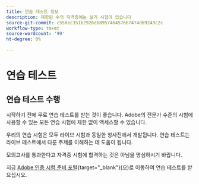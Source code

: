 ```yaml
---
title: 연습 테스트 정보
description: 제한된 수의 자격증에는 실기 시험이 있습니다
source-git-commit: c550ec351b2926db895746457667474d69249c2c
workflow-type: tm+mt
source-wordcount: '99'
ht-degree: 0%

---
```



# 연습 테스트

## 연습 테스트 수행

시작하기 전에 무료 연습 테스트를 받는 것이 좋습니다. Adobe의 전문가 수준의 시험에 사용할 수 있는 모든 연습 시험에 제한 없이 액세스할 수 있습니다.

우리의 연습 시험은 모두 라이브 시험과 동일한 청사진에서 개발됩니다. 연습 테스트는 라이브 테스트에서 다룬 주제를 이해하는 데 도움이 됩니다.

모의고사를 통과한다고 자격증 시험에 합격하는 것은 아님을 명심하시기 바랍니다.

지금 [Adobe 인증 시험 준비 포털](https://www.certmetrics.com/adobe/candidate/gmetrix_sso.aspx){target="_blank"}(으)로 이동하여 연습 테스트를 받으십시오.